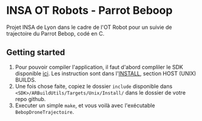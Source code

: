 # INSA OT Robots - Parrot Beboop
Projet INSA de Lyon dans le cadre de l'OT Robot pour un suivie de trajectoire du Parrot Bebop, codé en C.

## Getting started

1. Pour pouvoir compiler l'application, il faut d'abord compliler le SDK disponible [ici](https://github.com/ARDroneSDK3/ARSDKBuildUtils). Les instruction sont dans l'[INSTALL](https://github.com/ARDroneSDK3/Docs/blob/master/Installation/INSTALL), section HOST (UNIX) BUILDS.
2. Une fois chose faite, copiez le dossier `include` disponible dans `<SDK>/ARBuildUtils/Targets/Unix/Install/` dans le dossier de votre repo github.
3. Executer un simple `make`, et vous voilà avec l'exécutable `BebopDroneTrajectoire`.


 